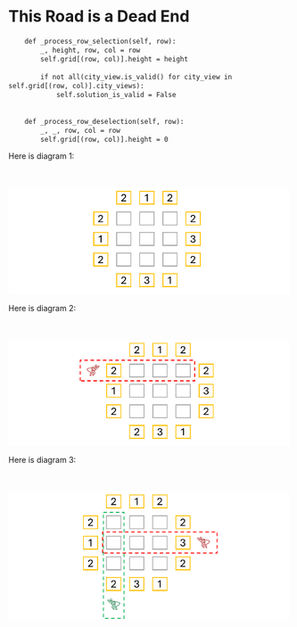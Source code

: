 # This Road is a Dead End


```
    def _process_row_selection(self, row):
        _, height, row, col = row
        self.grid[(row, col)].height = height

        if not all(city_view.is_valid() for city_view in self.grid[(row, col)].city_views):
            self.solution_is_valid = False


    def _process_row_deselection(self, row):
        _, _, row, col = row
        self.grid[(row, col)].height = 0
```


Here is diagram 1:

<BR><BR>
![High Rise Buildings Example](HighRise1.png)
<BR>

Here is diagram 2:

<BR><BR>
![City View Example](HighRise2.png)
<BR>

Here is diagram 3:

<BR><BR>
![Multiple City Views](HighRise3.png)
<BR>
